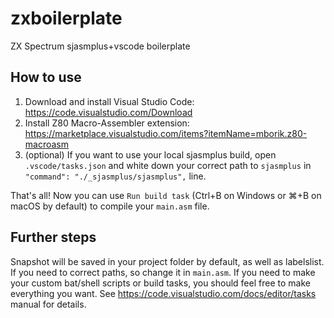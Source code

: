 # zxboilerplate
ZX Spectrum sjasmplus+vscode boilerplate

## How to use
1. Download and install Visual Studio Code: https://code.visualstudio.com/Download
2. Install Z80 Macro-Assembler extension: https://marketplace.visualstudio.com/items?itemName=mborik.z80-macroasm
3. (optional) If you want to use your local sjasmplus build, open `.vscode/tasks.json` and white down your correct path to `sjasmplus` in `"command": "./_sjasmplus/sjasmplus",` line.

That's all! Now you can use `Run build task` (Ctrl+B on Windows or ⌘+B on macOS by default) to compile your `main.asm` file.

## Further steps

Snapshot will be saved in your project folder by default, as well as labelslist. If you need to correct paths, so change it in `main.asm`.
If you need to make your custom bat/shell scripts or build tasks, you should feel free to make everything you want.
See https://code.visualstudio.com/docs/editor/tasks manual for details.
